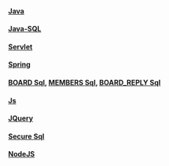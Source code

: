 #### [Java](https://github.com/Sangmoo/ktds-edu/tree/master/Java_Programming)
#### [Java-SQL](https://github.com/Sangmoo/ktds-edu/blob/master/Java_Programming/Article/utils/Sql.java)
#### [Servlet](https://github.com/Sangmoo/ktds-edu/tree/master/Servlet)
#### [Spring](https://github.com/Sangmoo/ktds-edu/tree/master/HelloSpring)
#### [BOARD Sql](https://github.com/Sangmoo/ktds-edu/blob/master/Board_Reply.sql), [MEMBERS Sql](https://github.com/Sangmoo/ktds-edu/blob/master/MEMBERS.sql), [BOARD_REPLY Sql](https://github.com/Sangmoo/ktds-edu/blob/master/Board_Reply.sql)

#### [Js](https://github.com/Sangmoo/ktds-edu/tree/master/js)
#### [JQuery](https://github.com/Sangmoo/ktds-edu/tree/master/jQuery)

#### [Secure Sql](https://github.com/Sangmoo/ktds-edu/tree/master/Spring_Secure/Query)

#### [NodeJS](https://github.com/Sangmoo/ktds-edu/tree/master/NodeJS)
